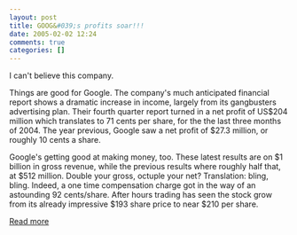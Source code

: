 ```yaml
---
layout: post
title: GOOG&#039;s profits soar!!!
date: 2005-02-02 12:24
comments: true
categories: []
---
```

I can't believe this company.

Things are good for Google. The company's much anticipated financial report shows a dramatic increase in income, largely from its gangbusters advertising plan. Their fourth quarter report turned in a net profit of US$204 million which translates to 71 cents per share, for the the last three months of 2004. The year previous, Google saw a net profit of $27.3 million, or roughly 10 cents a share.

Google's getting good at making money, too. These latest results are on $1 billion in gross revenue, while the previous results where roughly half that, at $512 million. Double your gross, octuple your net? Translation: bling, bling. Indeed, a one time compensation charge got in the way of an astounding 92 cents/share. After hours trading has seen the stock grow from its already impressive $193 share price to near $210 per share. 

<a href="http://arstechnica.com/news.ars/post/20050201-4570.html">Read more</a>
